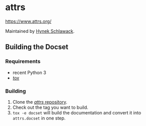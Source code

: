 # attrs

<https://www.attrs.org/>

Maintained by [Hynek Schlawack](https://github.com/hynek/).


## Building the Docset

### Requirements

- recent Python 3
- [*tox*](https://tox.wiki/)


### Building

1. Clone the [*attrs* repository](https://github.com/python-attrs/attrs).
2. Check out the tag you want to build.
3. `tox -e docset` will build the documentation and convert it into `attrs.docset` in one step.
